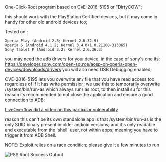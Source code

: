 One-Click-Root program based on CVE-2016-5195 or "DirtyCOW";

this should work with the PlayStation Certified devices, 
but it may come in handy for other old android devices too;

Tested on :

```
Xperia Play (Android 2.3; Kernel 2.6.32.9)
Xperia S (Android 4.1.2; Kernel 3.4.0+1.0.21100-313065)
Sony Tablet P (Android 3.2; Kernel 2.6.36.3)
```

you may need the adb drivers for your device, in the case of sony's one its:
https://developer.sony.com/open-source/aosp-on-xperia-open-devices/downloads/drivers
you will also need USB Debugging enabled;

CVE-2016-5195 lets you overwrite any file that you have read access too, regardless of if it has write permission;
we use this to temporarily overwrite /system/bin/run-as which always runs as root, to then install su
for this reason its recommended to not close the application and ensure a good connection to ADB;

[LiveOverflow did a video on this particular vulnerability](https://www.youtube.com/watch?v=kEsshExn7aE)

reason this can't be its own standalone app is that /system/bin/run-as is the only SUID binary present in older android versions;
and it's only readable and executable from the 'shell' user, not within apps; meaning you have to trigger it from ADB Shell.

NOTE: Exploit relies on a race condition; please give it a few minutes to run

![PSS Root Success Output](https://silica.codes/Li/PSSRoot/raw/branch/main/PSSRootExploit.png)